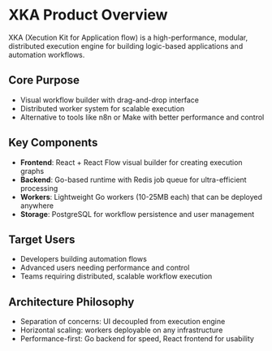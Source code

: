 # XKA Product Overview

XKA (Xecution Kit for Application flow) is a high-performance, modular, distributed execution engine for building logic-based applications and automation workflows.

## Core Purpose
- Visual workflow builder with drag-and-drop interface
- Distributed worker system for scalable execution
- Alternative to tools like n8n or Make with better performance and control

## Key Components
- **Frontend**: React + React Flow visual builder for creating execution graphs
- **Backend**: Go-based runtime with Redis job queue for ultra-efficient processing
- **Workers**: Lightweight Go workers (10-25MB each) that can be deployed anywhere
- **Storage**: PostgreSQL for workflow persistence and user management

## Target Users
- Developers building automation flows
- Advanced users needing performance and control
- Teams requiring distributed, scalable workflow execution

## Architecture Philosophy
- Separation of concerns: UI decoupled from execution engine
- Horizontal scaling: workers deployable on any infrastructure
- Performance-first: Go backend for speed, React frontend for usability